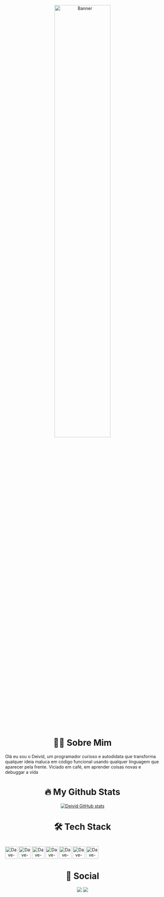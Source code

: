 <div align="center">
  <img src="https://github.com/user-attachments/assets/83f09e56-a882-4896-a639-77372f59f217" alt="Banner" style="width: 60%; max-width: 700px;"/>
</div>

<h1 align="center">🙍‍♂️ Sobre Mim</h1>
Olá eu sou o Deivid, um programador curioso e autodidata que transforma qualquer ideia maluca em código funcional usando qualquer linguagem que aparecer pela frente. Viciado em café, em aprender coisas novas e debuggar a vida

<h1 align="center">🔥 My Github Stats</h1>
<div align="center">
  
  [![Deivid GitHub stats](https://github-readme-stats.vercel.app/api?username=codebydeivid&theme=algolia&show_icons=true)](https://github.com/codebydeivid)

</div>

<h1 align="center">🛠️ Tech Stack</h1>
<div style="display: inline-block" align="center"><br>
  <img align="center" alt="Dave-JS" height="40" width="40" src="https://cdn.jsdelivr.net/gh/devicons/devicon@latest/icons/javascript/javascript-original.svg">
  <img align="center" alt="Dave-React" height="40" width="40" src="https://cdn.jsdelivr.net/gh/devicons/devicon@latest/icons/react/react-original.svg">
  <img align="center" alt="Dave-HTML" height="40" width="40" src="https://cdn.jsdelivr.net/gh/devicons/devicon@latest/icons/html5/html5-original.svg">
  <img align="center" alt="Dave-CSS" height="40" width="40" src="https://cdn.jsdelivr.net/gh/devicons/devicon@latest/icons/css3/css3-original.svg">
  <img align="center" alt="Dave-Python" height="40" width="40" src="https://cdn.jsdelivr.net/gh/devicons/devicon@latest/icons/python/python-original.svg">
  <img align="center" alt="Dave-Csharp" height="40" width="40" src="https://cdn.jsdelivr.net/gh/devicons/devicon@latest/icons/csharp/csharp-original.svg">
  <img align="center" alt="Dave-PHP" height="40" width="40" src="https://cdn.jsdelivr.net/gh/devicons/devicon@latest/icons/php/php-original.svg">
</div>

<h1 align="center">📱 Social</h1>
<div align="center">
  <a href="https://www.instagram.com/deivid.hik/" target="_blank"><img src="https://img.shields.io/badge/Instagram-E4405F?style=for-the-badge&logo=instagram&logoColor=white"></a>
  <a href="" target="_blank"><img src="https://img.shields.io/badge/website-000000?style=for-the-badge&logo=About.me&logoColor=white"></a>
</div>


